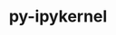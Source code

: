 ---
title: "py-ipykernel"
layout: cache
categories: [package, develop-2024-08-04]
meta: {"versions": ["5.5.6", "6.29.4"], "compilers": ["gcc@=11.1.0", "gcc@=11.4.0", "gcc@=9.4.0", "oneapi@=2024.2.0"], "oss": ["ubuntu20.04", "ubuntu22.04"], "platforms": ["linux"], "targets": ["neoverse_v1", "neoverse_v2", "ppc64le", "x86_64_v3"], "stacks": ["data-vis-sdk", "e4s-neoverse-v2", "e4s-neoverse_v1", "e4s-oneapi", "e4s-power", "root"], "num_specs": 17, "num_specs_by_stack": {"root": 17, "e4s-power": 3, "data-vis-sdk": 2, "e4s-neoverse_v1": 3, "e4s-neoverse-v2": 2, "e4s-oneapi": 3}}
spec_details: [{"hash": "afgivqfefdeijwtojj3pvthopwrnvh3g", "compiler": "gcc@=9.4.0", "versions": ["6.29.4"], "os": "ubuntu20.04", "platform": "linux", "target": "ppc64le", "variants": ["build_system=python_pip"], "stacks": ["root", "e4s-power"], "size": "-", "tarball": "https://binaries.spack.io/develop-2024-08-04/build_cache/linux-ubuntu20.04-ppc64le/gcc-9.4.0/py-ipykernel-6.29.4/linux-ubuntu20.04-ppc64le-gcc-9.4.0-py-ipykernel-6.29.4-afgivqfefdeijwtojj3pvthopwrnvh3g.spack"}, {"hash": "p24j4rl55f7ni2cb2qenbcwlkksdendr", "compiler": "gcc@=9.4.0", "versions": ["6.29.4"], "os": "ubuntu20.04", "platform": "linux", "target": "ppc64le", "variants": ["build_system=python_pip"], "stacks": ["root", "e4s-power"], "size": "-", "tarball": "https://binaries.spack.io/develop-2024-08-04/build_cache/linux-ubuntu20.04-ppc64le/gcc-9.4.0/py-ipykernel-6.29.4/linux-ubuntu20.04-ppc64le-gcc-9.4.0-py-ipykernel-6.29.4-p24j4rl55f7ni2cb2qenbcwlkksdendr.spack"}, {"hash": "glp4kzaapry6nz5727m3xi7kscondhqh", "compiler": "gcc@=9.4.0", "versions": ["6.29.4"], "os": "ubuntu20.04", "platform": "linux", "target": "ppc64le", "variants": ["build_system=python_pip"], "stacks": ["root", "e4s-power"], "size": "-", "tarball": "https://binaries.spack.io/develop-2024-08-04/build_cache/linux-ubuntu20.04-ppc64le/gcc-9.4.0/py-ipykernel-6.29.4/linux-ubuntu20.04-ppc64le-gcc-9.4.0-py-ipykernel-6.29.4-glp4kzaapry6nz5727m3xi7kscondhqh.spack"}, {"hash": "m6r2yrani4nzjdiugess2vh3x2ujh67f", "compiler": "gcc@=11.1.0", "versions": ["6.29.4"], "os": "ubuntu20.04", "platform": "linux", "target": "x86_64_v3", "variants": ["build_system=python_pip"], "stacks": ["data-vis-sdk", "root"], "size": "-", "tarball": "https://binaries.spack.io/develop-2024-08-04/build_cache/linux-ubuntu20.04-x86_64_v3/gcc-11.1.0/py-ipykernel-6.29.4/linux-ubuntu20.04-x86_64_v3-gcc-11.1.0-py-ipykernel-6.29.4-m6r2yrani4nzjdiugess2vh3x2ujh67f.spack"}, {"hash": "dwt5bxftigxoaxa5y7r3a3qptgriysbl", "compiler": "gcc@=11.1.0", "versions": ["6.29.4"], "os": "ubuntu20.04", "platform": "linux", "target": "x86_64_v3", "variants": ["build_system=python_pip"], "stacks": ["data-vis-sdk", "root"], "size": "-", "tarball": "https://binaries.spack.io/develop-2024-08-04/build_cache/linux-ubuntu20.04-x86_64_v3/gcc-11.1.0/py-ipykernel-6.29.4/linux-ubuntu20.04-x86_64_v3-gcc-11.1.0-py-ipykernel-6.29.4-dwt5bxftigxoaxa5y7r3a3qptgriysbl.spack"}, {"hash": "mlbrfa65o3vo3ajcae6tudlchu7wfuat", "compiler": "gcc@=11.4.0", "versions": ["6.29.4"], "os": "ubuntu22.04", "platform": "linux", "target": "neoverse_v1", "variants": ["build_system=python_pip"], "stacks": ["e4s-neoverse_v1", "root"], "size": "-", "tarball": "https://binaries.spack.io/develop-2024-08-04/build_cache/linux-ubuntu22.04-neoverse_v1/gcc-11.4.0/py-ipykernel-6.29.4/linux-ubuntu22.04-neoverse_v1-gcc-11.4.0-py-ipykernel-6.29.4-mlbrfa65o3vo3ajcae6tudlchu7wfuat.spack"}, {"hash": "vl7ehlllj6vwp2kqxkmmxwmehp2xjkzu", "compiler": "gcc@=11.4.0", "versions": ["6.29.4"], "os": "ubuntu22.04", "platform": "linux", "target": "neoverse_v1", "variants": ["build_system=python_pip"], "stacks": ["e4s-neoverse_v1", "root"], "size": "-", "tarball": "https://binaries.spack.io/develop-2024-08-04/build_cache/linux-ubuntu22.04-neoverse_v1/gcc-11.4.0/py-ipykernel-6.29.4/linux-ubuntu22.04-neoverse_v1-gcc-11.4.0-py-ipykernel-6.29.4-vl7ehlllj6vwp2kqxkmmxwmehp2xjkzu.spack"}, {"hash": "ewwdeuq6yn5jfgjgj4nnouq57vq6upwd", "compiler": "gcc@=11.4.0", "versions": ["6.29.4"], "os": "ubuntu22.04", "platform": "linux", "target": "neoverse_v1", "variants": ["build_system=python_pip"], "stacks": ["e4s-neoverse_v1", "root"], "size": "-", "tarball": "https://binaries.spack.io/develop-2024-08-04/build_cache/linux-ubuntu22.04-neoverse_v1/gcc-11.4.0/py-ipykernel-6.29.4/linux-ubuntu22.04-neoverse_v1-gcc-11.4.0-py-ipykernel-6.29.4-ewwdeuq6yn5jfgjgj4nnouq57vq6upwd.spack"}, {"hash": "fxqj7xx3tnl7ccqgswq2fieqse6q5h65", "compiler": "gcc@=11.4.0", "versions": ["6.29.4"], "os": "ubuntu22.04", "platform": "linux", "target": "neoverse_v2", "variants": ["build_system=python_pip"], "stacks": ["root", "e4s-neoverse-v2"], "size": "-", "tarball": "https://binaries.spack.io/develop-2024-08-04/build_cache/linux-ubuntu22.04-neoverse_v2/gcc-11.4.0/py-ipykernel-6.29.4/linux-ubuntu22.04-neoverse_v2-gcc-11.4.0-py-ipykernel-6.29.4-fxqj7xx3tnl7ccqgswq2fieqse6q5h65.spack"}, {"hash": "pxo4trx5xxgfhatb22xt5asv4obtjaws", "compiler": "gcc@=11.4.0", "versions": ["6.29.4"], "os": "ubuntu22.04", "platform": "linux", "target": "neoverse_v2", "variants": ["build_system=python_pip"], "stacks": ["root", "e4s-neoverse-v2"], "size": "-", "tarball": "https://binaries.spack.io/develop-2024-08-04/build_cache/linux-ubuntu22.04-neoverse_v2/gcc-11.4.0/py-ipykernel-6.29.4/linux-ubuntu22.04-neoverse_v2-gcc-11.4.0-py-ipykernel-6.29.4-pxo4trx5xxgfhatb22xt5asv4obtjaws.spack"}, {"hash": "i6guvaywsbekyjc7yecbeinxed2tyuzc", "compiler": "gcc@=11.4.0", "versions": ["6.29.4"], "os": "ubuntu22.04", "platform": "linux", "target": "x86_64_v3", "variants": ["build_system=python_pip"], "stacks": ["root"], "size": "-", "tarball": "https://binaries.spack.io/develop-2024-08-04/build_cache/linux-ubuntu22.04-x86_64_v3/gcc-11.4.0/py-ipykernel-6.29.4/linux-ubuntu22.04-x86_64_v3-gcc-11.4.0-py-ipykernel-6.29.4-i6guvaywsbekyjc7yecbeinxed2tyuzc.spack"}, {"hash": "rwbirjvn7gl3xqrkjnjrxoct4vbdz6m4", "compiler": "gcc@=11.4.0", "versions": ["6.29.4"], "os": "ubuntu22.04", "platform": "linux", "target": "x86_64_v3", "variants": ["build_system=python_pip"], "stacks": ["root"], "size": "-", "tarball": "https://binaries.spack.io/develop-2024-08-04/build_cache/linux-ubuntu22.04-x86_64_v3/gcc-11.4.0/py-ipykernel-6.29.4/linux-ubuntu22.04-x86_64_v3-gcc-11.4.0-py-ipykernel-6.29.4-rwbirjvn7gl3xqrkjnjrxoct4vbdz6m4.spack"}, {"hash": "74zutkioy57jyoubwg4lshepd2lqmjv5", "compiler": "gcc@=11.4.0", "versions": ["6.29.4"], "os": "ubuntu22.04", "platform": "linux", "target": "x86_64_v3", "variants": ["build_system=python_pip"], "stacks": ["root"], "size": "-", "tarball": "https://binaries.spack.io/develop-2024-08-04/build_cache/linux-ubuntu22.04-x86_64_v3/gcc-11.4.0/py-ipykernel-6.29.4/linux-ubuntu22.04-x86_64_v3-gcc-11.4.0-py-ipykernel-6.29.4-74zutkioy57jyoubwg4lshepd2lqmjv5.spack"}, {"hash": "6ceeh6vzpk5xmkfq2ouw6ykxrrk27zei", "compiler": "gcc@=11.4.0", "versions": ["6.29.4"], "os": "ubuntu22.04", "platform": "linux", "target": "x86_64_v3", "variants": ["build_system=python_pip"], "stacks": ["root"], "size": "-", "tarball": "https://binaries.spack.io/develop-2024-08-04/build_cache/linux-ubuntu22.04-x86_64_v3/gcc-11.4.0/py-ipykernel-6.29.4/linux-ubuntu22.04-x86_64_v3-gcc-11.4.0-py-ipykernel-6.29.4-6ceeh6vzpk5xmkfq2ouw6ykxrrk27zei.spack"}, {"hash": "gzqlkmdyeoxmifw3x5m53zzq4ey7k5gv", "compiler": "oneapi@=2024.2.0", "versions": ["6.29.4"], "os": "ubuntu22.04", "platform": "linux", "target": "x86_64_v3", "variants": ["build_system=python_pip"], "stacks": ["e4s-oneapi", "root"], "size": "-", "tarball": "https://binaries.spack.io/develop-2024-08-04/build_cache/linux-ubuntu22.04-x86_64_v3/oneapi-2024.2.0/py-ipykernel-6.29.4/linux-ubuntu22.04-x86_64_v3-oneapi-2024.2.0-py-ipykernel-6.29.4-gzqlkmdyeoxmifw3x5m53zzq4ey7k5gv.spack"}, {"hash": "oab63u4ooyjwxkpwx5w3mvytid4fvgyl", "compiler": "oneapi@=2024.2.0", "versions": ["6.29.4"], "os": "ubuntu22.04", "platform": "linux", "target": "x86_64_v3", "variants": ["build_system=python_pip"], "stacks": ["e4s-oneapi", "root"], "size": "-", "tarball": "https://binaries.spack.io/develop-2024-08-04/build_cache/linux-ubuntu22.04-x86_64_v3/oneapi-2024.2.0/py-ipykernel-6.29.4/linux-ubuntu22.04-x86_64_v3-oneapi-2024.2.0-py-ipykernel-6.29.4-oab63u4ooyjwxkpwx5w3mvytid4fvgyl.spack"}, {"hash": "qawdoxbkv3hkf7w5sjutthpmlzc75gzu", "compiler": "oneapi@=2024.2.0", "versions": ["5.5.6"], "os": "ubuntu22.04", "platform": "linux", "target": "x86_64_v3", "variants": ["build_system=python_pip"], "stacks": ["e4s-oneapi", "root"], "size": "-", "tarball": "https://binaries.spack.io/develop-2024-08-04/build_cache/linux-ubuntu22.04-x86_64_v3/oneapi-2024.2.0/py-ipykernel-5.5.6/linux-ubuntu22.04-x86_64_v3-oneapi-2024.2.0-py-ipykernel-5.5.6-qawdoxbkv3hkf7w5sjutthpmlzc75gzu.spack"}]
---